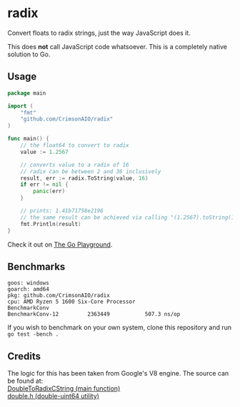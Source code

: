# radix
Convert floats to radix strings, just the way JavaScript does it.

This does **not** call JavaScript code whatsoever. This is a completely native solution to Go.

## Usage

```go
package main

import (
	"fmt"
	"github.com/CrimsonAIO/radix"
)

func main() {
	// the float64 to convert to radix
	value := 1.2567

	// converts value to a radix of 16
	// radix can be between 2 and 36 inclusively
	result, err := radix.ToString(value, 16)
	if err != nil {
		panic(err)
	}

	// prints: 1.41b71758e2196
	// the same result can be achieved via calling "(1.2567).toString(16)" in JavaScript.
	fmt.Println(result)
}
```
Check it out on [The Go Playground](https://play.golang.org/p/JFKqE68pII7).

## Benchmarks
```
goos: windows
goarch: amd64
pkg: github.com/CrimsonAIO/radix
cpu: AMD Ryzen 5 1600 Six-Core Processor            
BenchmarkConv
BenchmarkConv-12    	 2363449	       507.3 ns/op
```
If you wish to benchmark on your own system, clone this repository and run `go test -bench .`

## Credits
The logic for this has been taken from Google's V8 engine. The source can be found at: \
[DoubleToRadixCString (main function)](https://github.com/v8/v8/blob/f83601408c3207211bc8eb82a8802b01fd82c775/src/numbers/conversions.cc#L1269) \
[double.h (double-uint64 utility)](https://github.com/v8/v8/blob/f83601408c3207211bc8eb82a8802b01fd82c775/src/numbers/double.h)
